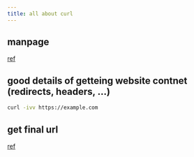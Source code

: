 ```yaml
---
title: all about curl
---
```


## manpage

[ref](https://curl.se/docs/manpage.html)

## good details of getteing website contnet (redirects, headers, ...)

```bash
curl -ivv https://example.com
```

## get final url

[ref](https://stackoverflow.com/questions/3074288/get-final-url-after-curl-is-redirected)
